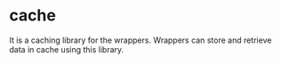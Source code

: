 # cache
It is a caching library for the wrappers. Wrappers can store and retrieve data in cache using this library.
